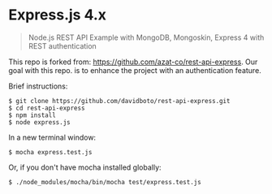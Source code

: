 # Express.js 4.x

> Node.js REST API Example with MongoDB, Mongoskin, Express 4 with REST authentication

This repo is forked from: <https://github.com/azat-co/rest-api-express>. Our goal with this repo. is to enhance the project with an authentication feature. 

Brief instructions:

```
$ git clone https://github.com/davidboto/rest-api-express.git
$ cd rest-api-express
$ npm install
$ node express.js
```

In a new terminal window:

```
$ mocha express.test.js
```

Or, if you don't have mocha installed globally:

```
$ ./node_modules/mocha/bin/mocha test/express.test.js
```
